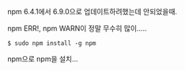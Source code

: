 npm 6.4.1에서 6.9.0으로 업데이트하려했는데 안되었을때.

npm ERR!, npm WARN이 정말 무수히 많이…..



```
$ sudo npm install -g npm
```

npm으로 npm을 설치...
